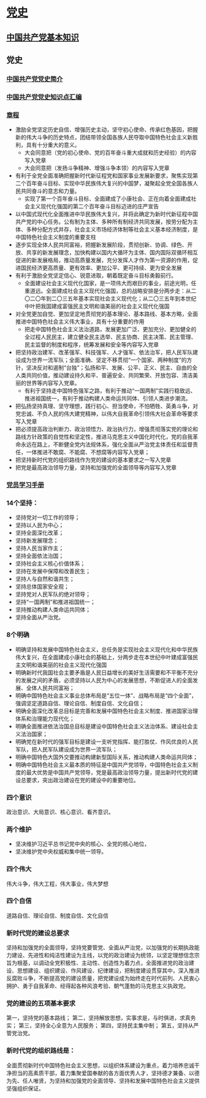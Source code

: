 # [党史](http://cpc.people.com.cn/GB/64162/64168/index.html)
## [中国共产党基本知识](http://dangjian.people.com.cn/GB/436844/index.html)
## 党史
### [中国共产党党史简介](http://snyncj.gzlps.gov.cn/djgz/202111/t20211115_71672028.html)
### [中国共产党党史知识点汇编](http://www.cangzhou.jcy.gov.cn/xxyd/dsxx/202104/t20210402_3185560.shtml)
### [章程](https://baike.baidu.com/item/中国共产党章程/383972?fromModule=lemma_inlink&fromtitle=党章&fromid=680564#2_12)
 - 激励全党坚定历史自信、增强历史主动，坚守初心使命、传承红色基因，把握新的伟大斗争的历史特点，团结带领全国各族人民夺取中国特色社会主义新胜利，具有十分重大的意义。
   * 大会同意把（党的初心使命、党的百年奋斗重大成就和历史经验）的内容写入党章
   * 大会同意把（发扬斗争精神、增强斗争本领）的内容写入党章
 - 有利于全党全面准确把握新时代新征程党和国家事业发展新要求，聚焦实现第二个百年奋斗目标、实现中华民族伟大复兴的中国梦，凝聚起全党全国各族人民共同奋斗的意志和力量。
   * 实现了第一个百年奋斗目标、全面建成了小康社会、正在向着全面建成社会主义现代化强国的第二个百年奋斗目标迈进的庄严宣告
 - 以中国式现代化全面推进中华民族伟大复兴，并将此确定为新时代新征程中国共产党的中心任务。公有制为主体、多种所有制经济共同发展，按劳分配为主体、多种分配方式并存，社会主义市场经济体制等社会主义基本经济制度，是中国特色社会主义制度的重要支柱
 - 逐步实现全体人民共同富裕，把握新发展阶段，贯彻创新、协调、绿色、开放、共享的新发展理念，加快构建以国内大循环为主体、国内国际双循环相互促进的新发展格局，推动高质量发展，充分发挥人才作为第一资源的作用，促进国民经济更高质量、更有效率、更加公平、更可持续、更为安全发展 
 - 有利于激励全党坚定信心、锐意进取，朝着既定奋斗目标勇毅前行。
   * 全面建设社会主义现代化国家，是一项伟大而艰巨的事业，前途光明，任重道远。全面建成社会主义现代化强国，总的战略安排是分两步走：从二〇二〇年到二〇三五年基本实现社会主义现代化；从二〇三五年到本世纪中叶把我国建成富强民主文明和谐美丽的社会主义现代化强国
- 对全党更加自觉、更加坚定地贯彻党的基本理论、基本路线、基本方略，全面推进中国特色社会主义伟大事业，具有十分重要的作用
   * 把走中国特色社会主义法治道路，发展更加广泛、更加充分、更加健全的全过程人民民主，建立健全民主选举、民主协商、民主决策、民主管理、民主监督的制度和程序，统筹发展和安全等内容写入党章 
- 把坚持政治建军、改革强军、科技强军、人才强军、依法治军，把人民军队建设成为世界一流军队；全面准确、坚定不移贯彻“一个国家、两种制度”的方针，坚决反对和遏制“台独”；弘扬和平、发展、公平、正义、民主、自由的全人类共同价值，推动建设持久和平、普遍安全、共同繁荣、开放包容、清洁美丽的世界等内容写入党章。
   * 有利于坚持走中国特色强军之路，有利于推动“一国两制”实践行稳致远、推进祖国统一，有利于推动构建人类命运共同体、引领人类进步潮流。
- 把弘扬坚持真理、坚守理想，践行初心、担当使命，不怕牺牲、英勇斗争，对党忠诚、不负人民的伟大建党精神，以伟大自我革命引领伟大社会革命等要求写入党章
- 把必须提高政治判断力、政治领悟力、政治执行力，增强贯彻落实党的理论和路线方针政策的自觉性和坚定性，推进马克思主义中国化时代化，党的自我革命永远在路上，不断健全党内法规体系，强化全面从严治党主体责任和监督责任，一体推进不敢腐、不能腐、不想腐等内容写入党章；
- 把坚持新时代党的组织路线作为党的建设的基本要求之一写入党章
- 把党是最高政治领导力量，坚持和加强党的全面领导等内容写入党章

### [党员学习手册](https://www.12371.cn/special/dyxxsc/)

### 14个坚持：
 - 坚持党对一切工作的领导；
 - 坚持以人民为中心；
 - 坚持全面深化改革；
 - 坚持新发展理念；
 - 坚持人民当家作主；
 - 坚持全面依法治国；
 - 坚持社会主义核心价值体系； 
 - 坚持在发展中保障和改善民生；
 - 坚持人与自然和谐共生；
 - 坚持总体国家安全观；
 - 坚持党对人民军队的绝对领导；
 - 坚持“一国两制”和推进祖国统一；
 - 坚持推动构建人类命运共同体；
 - 坚持全面从严治党。
###  8个明确 
 - 明确坚持和发展中国特色社会主义，总任务是实现社会主义现代化和中华民族伟大复兴，在全面建成小康社会的基础上，分两步走在本世纪中叶建成富强民主文明和谐美丽的社会主义现代化强国 
 - 明确新时代我国社会主要矛盾是人民日益增长的美好生活需要和不平衡不充分的发展之间的矛盾，必须坚持以人民为中心的发展思想，不断促进人的全面发展、全体人民共同富裕；
 - 明确中国特色社会主义事业总体布局是“五位一体”、战略布局是“四个全面”，强调坚定道路自信、理论自信、制度自信、文化自信；
 - 明确全面深化改革总目标是完善和发展中国特色社会主义制度、推进国家治理体系和治理能力现代化； 
 - 明确全面推进依法治国总目标是建设中国特色社会主义法治体系、建设社会主义法治国家；
 - 明确党在新时代的强军目标是建设一支听党指挥、能打胜仗、作风优良的人民军队，把人民军队建设成为世界一流军队；
 - 明确中国特色大国外交要推动构建新型国际关系，推动构建人类命运共同体；
 - 明确中国特色社会主义最本质的特征是中国共产党领导，中国特色社会主义制度的最大优势是中国共产党领导，党是最高政治领导力量，提出新时代党的建设总要求，突出政治建设在党的建设中的重要地位。

### 四个意识
政治意识、大局意识、核心意识、看齐意识。
### 两个维护 
- 坚决维护习近平总书记党中央的核心、全党的核心地位，
- 坚决维护党中央权威和集中统一领导。
### 四个伟大
伟大斗争，伟大工程，伟大事业，伟大梦想
### 四个自信
道路自信、理论自信、制度自信、文化自信
### 新时代党的建设总要求
坚持和加强党的全面领导，坚持党要管党、全面从严治党，以加强党的长期执政能力建设、先进性和纯洁性建设为主线，以党的政治建设为统领，以坚定理想信念宗旨为根基，以调动全党积极性、主动性、创造性为着力点，全面推进党的政治建设、思想建设、组织建设、作风建设、纪律建设，把制度建设贯穿其中，深入推进反腐败斗争，不断提高党的建设质量，把党建设成为始终走在时代前列、人民衷心拥护、勇于自我革命、经得起各种风浪考验、朝气蓬勃的马克思主义执政党。
### 党的建设的五项基本要求
第一，坚持党的基本路线；
第二，坚持解放思想，实事求是，与时俱进，求真务实；
第三，坚持全心全意为人民服务；
第四，坚持民主集中制；
第五，坚持从严管党治党。 
### 新时代党的组织路线是：
全面贯彻新时代中国特色社会主义思想，以组织体系建设为重点，着力培养忠诚干净担当的高素质干部，着力集聚爱国奉献的各方面优秀人才，坚持德才兼备、以德为先、任人唯贤，为坚持和加强党的全面领导、坚持和发展中国特色社会主义提供坚强组织保证。

